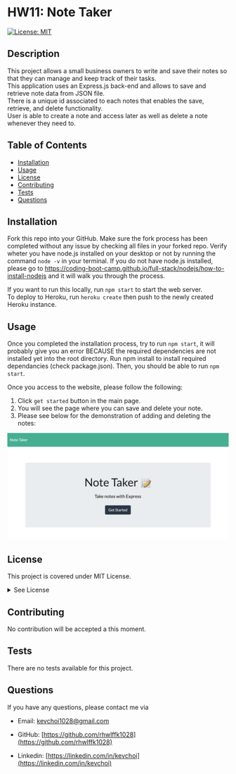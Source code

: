 # HW11: Note Taker

  [![License: MIT](https://img.shields.io/badge/License-MIT-yellow.svg)](https://opensource.org/licenses/MIT)

  ## Description
  This project allows a small business owners to write and save their notes so that they can manage and keep track of their tasks. <br>
  This application uses an Express.js back-end and allows to save and retrieve note data from JSON file. <br>
  There is a unique id associated to each notes that enables the save, retrieve, and delete functionality. <br>
  User is able to create a note and access later as well as delete a note whenever they need to. 

  ## Table of Contents
  * [Installation](#installation)
  * [Usage](#usage)
  * [License](#license)
  * [Contributing](#contributing)
  * [Tests](#tests)
  * [Questions](#questions)
 
  ## Installation
  Fork this repo into your GitHub. Make sure the fork process has been completed without any issue by checking all files in your forked repo. Verify wheter you have node.js installed on your desktop or not by running the command `node -v` in your terminal. If you do not have node.js installed, please go to https://coding-boot-camp.github.io/full-stack/nodejs/how-to-install-nodejs and it will walk you through the process.

  If you want to run this locally, run `npm start` to start the web server. <br>
  To deploy to Heroku, run `heroku create` then push to the newly created Heroku instance.

  ## Usage
  Once you completed the installation process, try to run `npm start`, it will probably give you an error BECAUSE the required dependencies are not installed yet into the root directory. Run npm install to install required dependancies (check package.json). Then, you should be able to run `npm start`. 

  Once you access to the website, please follow the following:
  1. Click `get started` button in the main page.
  2. You will see the page where you can save and delete your note.
  3. Please see below for the demonstration of adding and deleting the notes:

  ![screenshot of main page](./assets/main-page.png)
  
  ## License
  This project is covered under MIT License.

  <details>
    <summary>
      See License
    </summary> 
  
  ```
  Copyright <2021> <Kevin Choi>

  Permission is hereby granted, free of charge, to any person obtaining a copy of this software and associated documentation files (the "Software"), to deal in the Software without restriction, including without limitation the rights to use, copy, modify, merge, publish, distribute, sublicense, and/or sell copies of the Software, and to permit persons to whom the Software is furnished to do so, subject to the following conditions:
  The above copyright notice and this permission notice shall be included in all copies or substantial portions of the Software.
  
  THE SOFTWARE IS PROVIDED "AS IS", WITHOUT WARRANTY OF ANY KIND, EXPRESS OR IMPLIED, INCLUDING BUT NOT LIMITED TO THE WARRANTIES OF MERCHANTABILITY, FITNESS FOR A PARTICULAR PURPOSE AND NONINFRINGEMENT. IN NO EVENT SHALL THE AUTHORS OR COPYRIGHT HOLDERS BE LIABLE FOR ANY CLAIM, DAMAGES OR OTHER LIABILITY, WHETHER IN AN ACTION OF CONTRACT, TORT OR OTHERWISE, ARISING FROM, OUT OF OR IN CONNECTION WITH THE SOFTWARE OR THE USE OR OTHER DEALINGS IN THE SOFTWARE.
  ```
  </details>
  

  ## Contributing
  No contribution will be accepted a this moment.

  ## Tests
  There are no tests available for this project.

  ## Questions
  If you have any questions, please contact me via

  * Email: [kevchoi1028@gmail.com](mailto:kevchoi1028@gmail.com)

  * GitHub: [https://github.com/rhwlffk1028](https://github.com/rhwlffk1028)

  * Linkedin: [https://linkedin.com/in/kevchoi](https://linkedin.com/in/kevchoi)